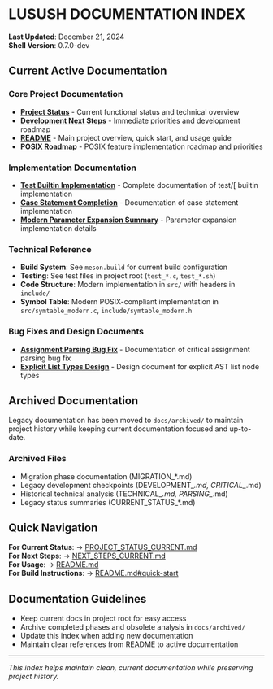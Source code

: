 # LUSUSH DOCUMENTATION INDEX

**Last Updated**: December 21, 2024  
**Shell Version**: 0.7.0-dev

## Current Active Documentation

### Core Project Documentation
- **[Project Status](../PROJECT_STATUS_CURRENT.md)** - Current functional status and technical overview
- **[Development Next Steps](../NEXT_STEPS_CURRENT.md)** - Immediate priorities and development roadmap
- **[README](../README.md)** - Main project overview, quick start, and usage guide
- **[POSIX Roadmap](../POSIX_ROADMAP.md)** - POSIX feature implementation roadmap and priorities

### Implementation Documentation
- **[Test Builtin Implementation](../TEST_BUILTIN_IMPLEMENTATION.md)** - Complete documentation of test/[ builtin implementation
- **[Case Statement Completion](../CASE_STATEMENT_COMPLETION.md)** - Documentation of case statement implementation
- **[Modern Parameter Expansion Summary](../MODERN_PARAMETER_EXPANSION_SUMMARY.md)** - Parameter expansion implementation details

### Technical Reference
- **Build System**: See `meson.build` for current build configuration
- **Testing**: See test files in project root (`test_*.c`, `test_*.sh`)
- **Code Structure**: Modern implementation in `src/` with headers in `include/`
- **Symbol Table**: Modern POSIX-compliant implementation in `src/symtable_modern.c`, `include/symtable_modern.h`

### Bug Fixes and Design Documents
- **[Assignment Parsing Bug Fix](ASSIGNMENT_PARSING_BUG_FIX.md)** - Documentation of critical assignment parsing bug fix
- **[Explicit List Types Design](EXPLICIT_LIST_TYPES_DESIGN.md)** - Design document for explicit AST list node types

## Archived Documentation

Legacy documentation has been moved to `docs/archived/` to maintain project history while keeping current documentation focused and up-to-date.

### Archived Files
- Migration phase documentation (MIGRATION_*.md)
- Legacy development checkpoints (DEVELOPMENT_*.md, CRITICAL_*.md)
- Historical technical analysis (TECHNICAL_*.md, PARSING_*.md)
- Legacy status summaries (CURRENT_STATUS_*.md)

## Quick Navigation

**For Current Status**: → [PROJECT_STATUS_CURRENT.md](../PROJECT_STATUS_CURRENT.md)  
**For Next Steps**: → [NEXT_STEPS_CURRENT.md](../NEXT_STEPS_CURRENT.md)  
**For Usage**: → [README.md](../README.md)  
**For Build Instructions**: → [README.md#quick-start](../README.md#quick-start)

## Documentation Guidelines

- Keep current docs in project root for easy access
- Archive completed phases and obsolete analysis in `docs/archived/`
- Update this index when adding new documentation
- Maintain clear references from README to active documentation

---
*This index helps maintain clean, current documentation while preserving project history.*

